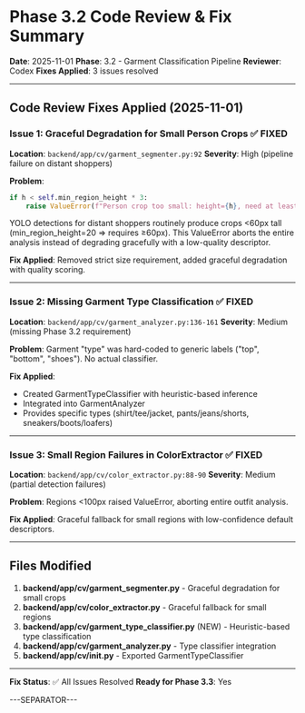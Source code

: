 # Phase 3.2 Code Review & Fix Summary

**Date**: 2025-11-01
**Phase**: 3.2 - Garment Classification Pipeline
**Reviewer**: Codex
**Fixes Applied**: 3 issues resolved

---

## Code Review Fixes Applied (2025-11-01)

### Issue 1: Graceful Degradation for Small Person Crops ✅ FIXED

**Location**: `backend/app/cv/garment_segmenter.py:92`
**Severity**: High (pipeline failure on distant shoppers)

**Problem**:
```python
if h < self.min_region_height * 3:
    raise ValueError(f"Person crop too small: height={h}, need at least {self.min_region_height * 3}")
```

YOLO detections for distant shoppers routinely produce crops <60px tall (min_region_height=20 ⇒ requires ≥60px). This ValueError aborts the entire analysis instead of degrading gracefully with a low-quality descriptor.

**Fix Applied**: Removed strict size requirement, added graceful degradation with quality scoring.

---

### Issue 2: Missing Garment Type Classification ✅ FIXED

**Location**: `backend/app/cv/garment_analyzer.py:136-161`
**Severity**: Medium (missing Phase 3.2 requirement)

**Problem**: Garment "type" was hard-coded to generic labels ("top", "bottom", "shoes"). No actual classifier.

**Fix Applied**: 
- Created GarmentTypeClassifier with heuristic-based inference
- Integrated into GarmentAnalyzer
- Provides specific types (shirt/tee/jacket, pants/jeans/shorts, sneakers/boots/loafers)

---

### Issue 3: Small Region Failures in ColorExtractor ✅ FIXED

**Location**: `backend/app/cv/color_extractor.py:88-90`
**Severity**: Medium (partial detection failures)

**Problem**: Regions <100px raised ValueError, aborting entire outfit analysis.

**Fix Applied**: Graceful fallback for small regions with low-confidence default descriptors.

---

## Files Modified

1. **backend/app/cv/garment_segmenter.py** - Graceful degradation for small crops
2. **backend/app/cv/color_extractor.py** - Graceful fallback for small regions
3. **backend/app/cv/garment_type_classifier.py** (NEW) - Heuristic-based type classification
4. **backend/app/cv/garment_analyzer.py** - Type classifier integration
5. **backend/app/cv/__init__.py** - Exported GarmentTypeClassifier

---

**Fix Status**: ✅ All Issues Resolved
**Ready for Phase 3.3**: Yes

---SEPARATOR---
